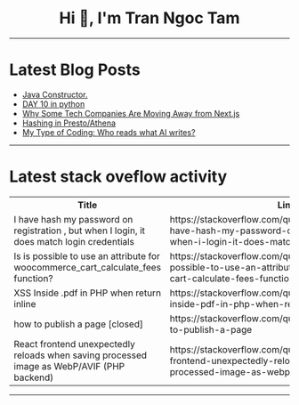 <h1 align="center">Hi 👋, I'm Tran Ngoc Tam</h1>

---

# Latest Blog Posts 
<!-- BLOG-POST-LIST:START -->
- [Java Constructor.](https://dev.to/vasutamil19/java-constructor-3aka)
- [DAY 10 in python](https://dev.to/maddy_mathan/day-10-in-python-3ln)
- [Why Some Tech Companies Are Moving Away from Next.js](https://dev.to/araf_injazat_1bd03c5907fa/why-some-tech-companies-are-moving-away-from-nextjs-53om)
- [Hashing in Presto/Athena](https://dev.to/dendihandian/hashing-in-athenaprestosql-ged)
- [My Type of Coding: Who reads what AI writes?](https://dev.to/shiftyp/my-type-of-coding-who-reads-what-ai-writes-2i7e)
<!-- BLOG-POST-LIST:END -->

---

# Latest stack oveflow activity
<table>
  <tr><th>Title</th><th>Link</th></tr>
  <!-- STACKOVERFLOW:START --><tr><td>I have hash my password on registration , but when I login, it does match login credentials</td><td>https://stackoverflow.com/questions/79567979/i-have-hash-my-password-on-registration-but-when-i-login-it-does-match-login</td></tr><tr><td>Is is possible to use an attribute for woocommerce_cart_calculate_fees function?</td><td>https://stackoverflow.com/questions/79567930/is-is-possible-to-use-an-attribute-for-woocommerce-cart-calculate-fees-function</td></tr><tr><td>XSS Inside .pdf in PHP when return inline</td><td>https://stackoverflow.com/questions/79567923/xss-inside-pdf-in-php-when-return-inline</td></tr><tr><td>how to publish a page [closed]</td><td>https://stackoverflow.com/questions/79567835/how-to-publish-a-page</td></tr><tr><td>React frontend unexpectedly reloads when saving processed image as WebP/AVIF &lpar;PHP backend&rpar;</td><td>https://stackoverflow.com/questions/79567419/react-frontend-unexpectedly-reloads-when-saving-processed-image-as-webp-avif-ph</td></tr><!-- STACKOVERFLOW:END -->
</table>

---


